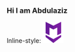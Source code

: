 ### Hi I am Abdulaziz



Inline-style: ![alt text](https://github.com/adam-p/markdown-here/raw/master/src/common/images/icon48.png "Logo Title Text 1")


<!--
**AzizAlhlwah/AzizAlhlwah** is a ✨ _special_ ✨ repository because its `README.md` (this file) appears on your GitHub profile.

Here are some ideas to get you started:

- 🔭 I’m currently working on ...
- 🌱 I’m currently learning ...
- 👯 I’m looking to collaborate on ...
- 🤔 I’m looking for help with ...
- 💬 Ask me about ...
- 📫 How to reach me: ...
- 😄 Pronouns: ...
- ⚡ Fun fact: ...
-->

